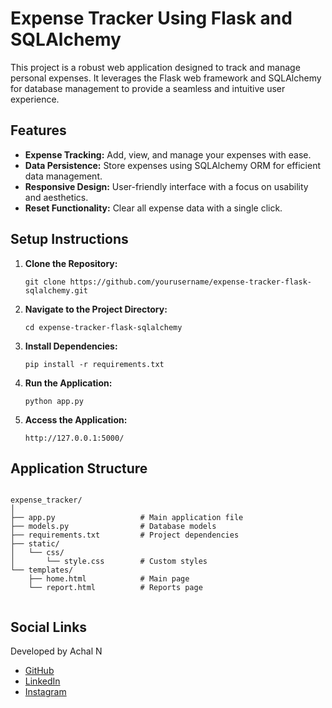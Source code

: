 <!DOCTYPE html>
<html lang="en">
<head>
    <meta charset="UTF-8">
    <meta name="viewport" content="width=device-width, initial-scale=1.0">
    <title>Expense Tracker Using Flask and SQLAlchemy</title>
</head>
<body>
    <h1>Expense Tracker Using Flask and SQLAlchemy</h1>
    <p>This project is a robust web application designed to track and manage personal expenses. It leverages the Flask web framework and SQLAlchemy for database management to provide a seamless and intuitive user experience.</p>
    <h2>Features</h2>
    <ul>
        <li><strong>Expense Tracking:</strong> Add, view, and manage your expenses with ease.</li>
        <li><strong>Data Persistence:</strong> Store expenses using SQLAlchemy ORM for efficient data management.</li>
        <li><strong>Responsive Design:</strong> User-friendly interface with a focus on usability and aesthetics.</li>
        <li><strong>Reset Functionality:</strong> Clear all expense data with a single click.</li>
    </ul>
    <h2>Setup Instructions</h2>
    <ol>
        <li><strong>Clone the Repository:</strong>
            <pre><code>git clone https://github.com/yourusername/expense-tracker-flask-sqlalchemy.git</code></pre>
        </li>
        <li><strong>Navigate to the Project Directory:</strong>
            <pre><code>cd expense-tracker-flask-sqlalchemy</code></pre>
        </li>
        <li><strong>Install Dependencies:</strong>
            <pre><code>pip install -r requirements.txt</code></pre>
        </li>
        <li><strong>Run the Application:</strong>
            <pre><code>python app.py</code></pre>
        </li>
        <li><strong>Access the Application:</strong>
            <pre><code>http://127.0.0.1:5000/</code></pre>
        </li>
    </ol>
    <h2>Application Structure</h2>
    <pre><code>
expense_tracker/
│
├── app.py                   # Main application file
├── models.py                # Database models
├── requirements.txt         # Project dependencies
├── static/
│   └── css/
│       └── style.css        # Custom styles
└── templates/
    ├── home.html            # Main page
    └── report.html          # Reports page
    </code></pre>
    <h2>Social Links</h2>
    <p>Developed by Achal N</p>
    <ul>
        <li><a href="https://github.com/achalnm" target="_blank">GitHub</a></li>
        <li><a href="https://www.linkedin.com/in/achal-n-35153821b/" target="_blank">LinkedIn</a></li>
        <li><a href="https://www.instagram.com/achal_n26/" target="_blank">Instagram</a></li>
    </ul>
</body>
</html>
